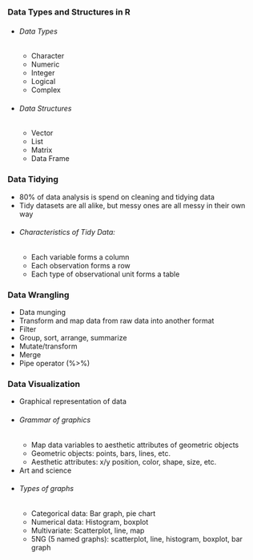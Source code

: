 
### Data Types and Structures in R
- ###### Data Types
	- Character
	- Numeric
	- Integer
	- Logical
	- Complex
- ###### Data Structures
	- Vector
	- List
	- Matrix
	- Data Frame

### Data Tidying
- 80% of data analysis is spend on cleaning and tidying data
- Tidy datasets are all alike, but messy ones are all messy in their own way
- ###### Characteristics of Tidy Data:
	- Each variable forms a column
	- Each observation forms a row
	- Each type of observational unit forms a table

### Data Wrangling
- Data munging
- Transform and map data from raw data into another format
- Filter
- Group, sort, arrange, summarize
- Mutate/transform
- Merge
- Pipe operator (%>%)

### Data Visualization
- Graphical representation of data
- ###### Grammar of graphics
	- Map data variables to aesthetic attributes of geometric objects
	- Geometric objects: points, bars, lines, etc.
	- Aesthetic attributes: x/y position, color, shape, size, etc.
- Art and science
- ###### Types of graphs
	- Categorical data: Bar graph, pie chart  
	- Numerical data: Histogram, boxplot  
	- Multivariate: Scatterplot, line, map  
	- 5NG (5 named graphs): scatterplot, line, histogram, boxplot, bar graph
